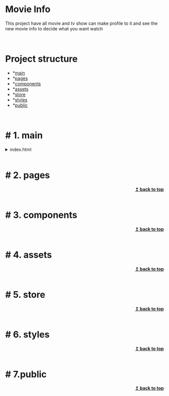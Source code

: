 # Movie Info
This project have all movie and tv show can make profile to it and see the new movie info
to decide what you want watch 

<br>

# Project structure
* *[main](#-1-main)
* *[pages](#-2-pages)
* *[components](#-3-components)
* *[assets](#-4-assets)
* *[store](#-5-store)
* *[styles](#-6-styles)
* *[public](#-7-public)
<br>

# # 1. main

<details>
<summary>index.html</summary>
Here we wite meta data like description of project and key words... <br> and also div id root that core in this react 
and script connect with main.tsx

```html
<!doctype html>
<html lang="en">
  <head>
    <meta charset="UTF-8" />
    <link rel="icon" type="image/svg+xml" href="/elmancylogo.svg" />
    <meta name="viewport" content="width=device-width, initial-scale=1.0" />
    <meta name="description" content="movie review app">
    <meta name="keywords" content="movie, review, tv, show, series, film, cinema, rating">
    <meta http-equiv="X-UA-Compatible" content="IE=7">
    <meta name="author" content="Elmancy"> 
    <title>Movie Review</title>
  </head>
  <body>
    <div id="root"></div>
    <script type="module" src="/src/main.tsx"></script>
  </body>
</html>
```
<div align="right">
    <b><a href="#Project-structure">↥ back to top</a></b>
</div>
</details>


<br>

# # 2. pages
<div align="right">
    <b><a href="#Project-structure">↥ back to top</a></b>
</div>
<br>

# # 3. components
<div align="right">
    <b><a href="#Project-structure">↥ back to top</a></b>
</div>
<br>

# # 4. assets
<div align="right">
    <b><a href="#Project-structure">↥ back to top</a></b>
</div>
<br>

# # 5. store
<div align="right">
    <b><a href="#Project-structure">↥ back to top</a></b>
</div>
<br>

# # 6. styles
<div align="right">
    <b><a href="#Project-structure">↥ back to top</a></b>
</div>
<br>

# # 7.public
<div align="right">
    <b><a href="#Project-structure">↥ back to top</a></b>
</div>
<br>

